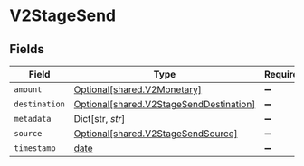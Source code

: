 # V2StageSend


## Fields

| Field                                                                                    | Type                                                                                     | Required                                                                                 | Description                                                                              |
| ---------------------------------------------------------------------------------------- | ---------------------------------------------------------------------------------------- | ---------------------------------------------------------------------------------------- | ---------------------------------------------------------------------------------------- |
| `amount`                                                                                 | [Optional[shared.V2Monetary]](../../models/shared/v2monetary.md)                         | :heavy_minus_sign:                                                                       | N/A                                                                                      |
| `destination`                                                                            | [Optional[shared.V2StageSendDestination]](../../models/shared/v2stagesenddestination.md) | :heavy_minus_sign:                                                                       | N/A                                                                                      |
| `metadata`                                                                               | Dict[str, *str*]                                                                         | :heavy_minus_sign:                                                                       | N/A                                                                                      |
| `source`                                                                                 | [Optional[shared.V2StageSendSource]](../../models/shared/v2stagesendsource.md)           | :heavy_minus_sign:                                                                       | N/A                                                                                      |
| `timestamp`                                                                              | [date](https://docs.python.org/3/library/datetime.html#date-objects)                     | :heavy_minus_sign:                                                                       | N/A                                                                                      |